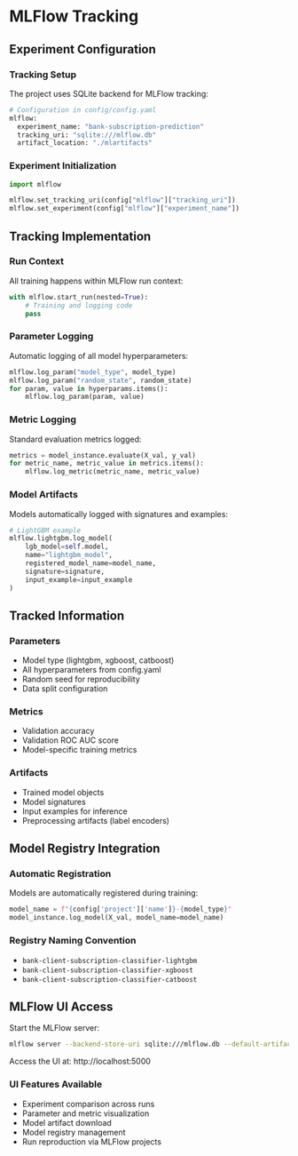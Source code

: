 # MLFlow Tracking

## Experiment Configuration

### Tracking Setup
The project uses SQLite backend for MLFlow tracking:

```python
# Configuration in config/config.yaml
mlflow:
  experiment_name: "bank-subscription-prediction"
  tracking_uri: "sqlite:///mlflow.db"
  artifact_location: "./mlartifacts"
```

### Experiment Initialization  
```python
import mlflow

mlflow.set_tracking_uri(config["mlflow"]["tracking_uri"])
mlflow.set_experiment(config["mlflow"]["experiment_name"])
```

## Tracking Implementation

### Run Context
All training happens within MLFlow run context:
```python
with mlflow.start_run(nested=True):
    # Training and logging code
    pass
```

### Parameter Logging
Automatic logging of all model hyperparameters:
```python
mlflow.log_param("model_type", model_type)
mlflow.log_param("random_state", random_state)
for param, value in hyperparams.items():
    mlflow.log_param(param, value)
```

### Metric Logging  
Standard evaluation metrics logged:
```python
metrics = model_instance.evaluate(X_val, y_val)
for metric_name, metric_value in metrics.items():
    mlflow.log_metric(metric_name, metric_value)
```

### Model Artifacts
Models automatically logged with signatures and examples:
```python
# LightGBM example
mlflow.lightgbm.log_model(
    lgb_model=self.model,
    name="lightgbm_model",
    registered_model_name=model_name,
    signature=signature,
    input_example=input_example
)
```

## Tracked Information

### Parameters
- Model type (lightgbm, xgboost, catboost)
- All hyperparameters from config.yaml
- Random seed for reproducibility
- Data split configuration

### Metrics  
- Validation accuracy
- Validation ROC AUC score
- Model-specific training metrics

### Artifacts
- Trained model objects
- Model signatures  
- Input examples for inference
- Preprocessing artifacts (label encoders)

## Model Registry Integration

### Automatic Registration
Models are automatically registered during training:
```python
model_name = f"{config['project']['name']}-{model_type}"
model_instance.log_model(X_val, model_name=model_name)
```

### Registry Naming Convention
- `bank-client-subscription-classifier-lightgbm`
- `bank-client-subscription-classifier-xgboost`
- `bank-client-subscription-classifier-catboost`

## MLFlow UI Access

Start the MLFlow server:
```bash
mlflow server --backend-store-uri sqlite:///mlflow.db --default-artifact-root ./mlartifacts
```

Access the UI at: http://localhost:5000

### UI Features Available
- Experiment comparison across runs
- Parameter and metric visualization  
- Model artifact download
- Model registry management
- Run reproduction via MLFlow projects